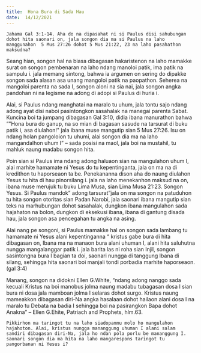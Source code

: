 ```yaml
---
title:  Hona Bura di Sada Hau
date:  14/12/2021
---
```


`Jahama Gal 3:1-14. Aha do na dipasahat ni si Paulus disi sahubungan dohot hita saonari on, jala songon dia ma si Paulus na laho manggunahon  5 Mus 27:26 dohot 5 Mus 21:22, 23 na laho pasahathon maksudna?`

Seang hian, songon hal na biasa dibagasan hakaristenon na laho mamakke surat on songon pembenaran na laho ndang manoloi patik, ima patik na sampulu i. jala memang sintong, bahwa ia argumen on sering do dipakke songon sada alasan asa unang mangoloi patik na paopathon. Seherea na mangoloi parenta na sada I, songon aloni na sia nai, jala songon angka pandohan ni na legisme na adong di adopi si Paulus di huria i.

Alai, si Paulus ndang manghatai na maralo tu uhum, jala tontu sajo ndang adong ayat disi naboi  pasintongkon sasahalak na manegai parenta Sabat. Kuncina boi ta jumpang dibagasan Gal 3:10, didia ibana manurathon bahwa “"Hona bura do ganup, na so mian di bagasan sasude na tarsurat di buku patik i, asa diulahon!" jala ibana muse mangutip sian 5 Mus 27:26. Isu on ndang holan pangoloion tu uhumi, alai songon dia ma na laho mangandalhon uhum I” – sada posisi na maol, jala boi na mustahil, tu mahluk naung madabu songon hita.

Poin sian si Paulus ima ndang adong haluaon sian na mangulahon uhum I, alai marhite hamamate ni Yesus do tu kepentinganta, jala on ma na di kredithon tu haporseaon ta be. Penekananna dison aha do naung diulahon Yesus tu hita di hau pinorsilang i. jala na laho menekanhon maksud na on, ibana muse merujuk tu buku Lima Musa, sian Lima Musa 21:23. Songon Yesus. Si Paulus mandok” adong tarsurat”jala on ma songon na patuduhon tu hita songon otoritas sian Padan Narobi, jala saonari ibana mangutip sian teks na marhubungan dohot sasahalak, dungkon ibana mangulahon sada hajahaton na bolon, dungkon di eksekusi ibana, ibana di gantung disada hau, jala songon asa pencegahan tu angka na asing.

Alai nang pe songoni, si Paulus mamakke hal on songon sada lambang tu hamamate ni Yesus alani kepentinganna “ kristus gabe bura di hita dibagasan on, Ibana ma na manaon bura alani uhuman I, alani hita saluhutna nungga mangalanggar patik i. jala barita las ni roha sian Injil, songon sasintongna bura I bagian ta doi, saonari nungga di tanggung Ibana di silang, sehingga hita saonari boi manjali tondi porbadia marhite haporseaon. (gal 3:4)

Manang, songon na didokni Ellen G.White, “ndang adong nanggo sada kecuali Kristus na boi manobus jolma naung madabu tubagasan dosa I sian bura ni dosa jala mamboan jolma I selaras dohot surgo. Kristus naung mameakkon dibagasan diri-Na angka hasalaan dohot hailaon alani dosa I na maralo tu Debata na badia I sehingga boi na pasirangkon Bapa dohot Anakna” – Ellen G.Ehite, Patriach and Prophets, hlm.63.

`Pikkirhon ma taringot tu na laho siadopanmu molo ho mangulahon hajahoton. Alai, kristus nungga mananggung uhuman I alani salam sandiri dibagasan diri-Na, jala ho ndan pola porlu be mananggung I. saonari songon dia ma hita na laho mangarespons taringot tu pangorbanan ni Yesus i?`